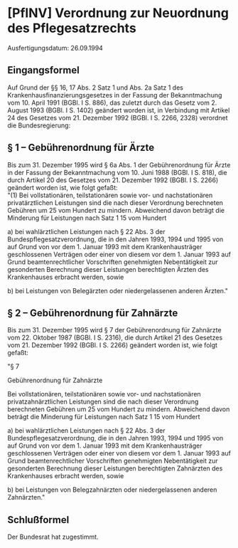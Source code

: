 # [PflNV] Verordnung zur Neuordnung des Pflegesatzrechts

Ausfertigungsdatum: 26.09.1994

 

## Eingangsformel

Auf Grund der §§ 16, 17 Abs. 2 Satz 1 und Abs. 2a Satz 1 des Krankenhausfinanzierungsgesetzes in der Fassung der Bekanntmachung vom 10. April 1991 (BGBl. I S. 886), das zuletzt durch das Gesetz vom 2. August 1993 (BGBl. I S. 1402) geändert worden ist, in Verbindung mit Artikel 24 des Gesetzes vom 21. Dezember 1992 (BGBl. I S. 2266, 2328) verordnet die Bundesregierung:


## § 1 – Gebührenordnung für Ärzte

Bis zum 31. Dezember 1995 wird § 6a Abs. 1 der Gebührenordnung für Ärzte in der Fassung der Bekanntmachung vom 10. Juni 1988 (BGBl. I S. 818), die durch Artikel 20 des Gesetzes vom 21. Dezember 1992 (BGBl. I S. 2266) geändert worden ist, wie folgt gefaßt:  
"(1) Bei vollstationären, teilstationären sowie vor- und nachstationären privatärztlichen Leistungen sind die nach dieser Verordnung berechneten Gebühren um 25 vom Hundert zu mindern. Abweichend davon beträgt die Minderung für Leistungen nach Satz 1 15 vom Hundert

a) bei wahlärztlichen Leistungen nach § 22 Abs. 3 der Bundespflegesatzverordnung, die in den Jahren 1993, 1994 und 1995 von auf Grund von vor dem 1. Januar 1993 mit dem Krankenhausträger geschlossenen Verträgen oder einer von diesem vor dem 1. Januar 1993 auf Grund beamtenrechtlicher Vorschriften genehmigten Nebentätigkeit zur gesonderten Berechnung dieser Leistungen berechtigten Ärzten des Krankenhauses erbracht werden, sowie

b) bei Leistungen von Belegärzten oder niedergelassenen anderen Ärzten."


## § 2 – Gebührenordnung für Zahnärzte

Bis zum 31. Dezember 1995 wird § 7 der Gebührenordnung für Zahnärzte vom 22. Oktober 1987 (BGBl. I S. 2316), die durch Artikel 21 des Gesetzes vom 21. Dezember 1992 (BGBl. I S. 2266) geändert worden ist, wie folgt gefaßt:

  
  
  
  
  
  
  
  
"§ 7

Gebührenordnung für Zahnärzte

Bei vollstationären, teilstationären sowie vor- und nachstationären privatzahnärztlichen Leistungen sind die nach dieser Verordnung berechneten Gebühren um 25 vom Hundert zu mindern. Abweichend davon beträgt die Minderung für Leistungen nach Satz 1 15 vom Hundert

a) bei wahlärztlichen Leistungen nach § 22 Abs. 3 der Bundespflegesatzverordnung, die in den Jahren 1993, 1994 und 1995 von auf Grund von vor dem 1. Januar 1993 mit dem Krankenhausträger geschlossenen Verträgen oder einer von diesem vor dem 1. Januar 1993 auf Grund beamtenrechtlicher Vorschriften genehmigten Nebentätigkeit zur gesonderten Berechnung dieser Leistungen berechtigten Zahnärzten des Krankenhauses erbracht werden, sowie

b) bei Leistungen von Belegzahnärzten oder niedergelassenen anderen Zahnärzten."


## Schlußformel

Der Bundesrat hat zugestimmt.
